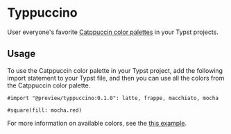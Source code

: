 # Typpuccino

User everyone's favorite [Catppuccin color palettes](https://github.com/catppuccin/catppuccin) in your Typst projects.

## Usage

To use the Catppuccin color palette in your Typst project, add the following import statement to your Typst file, and then you can use all the colors from the Catppuccin color palette.

```typst
#import "@preview/typpuccino:0.1.0": latte, frappe, macchiato, mocha

#square(fill: mocha.red)
```

For more information on available colors, see the [this example](./example.pdf).
